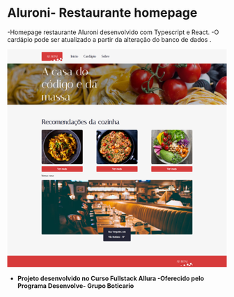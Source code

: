 # Aluroni- Restaurante homepage
-Homepage restaurante Aluroni desenvolvido com Typescript e React.
-O cardápio pode ser atualizado a partir da alteração do banco de dados .



![Homepage image](https://github.com/karolcossatis/Aluroni--React/blob/main/print_home_aluroni.png)




  * **Projeto desenvolvido no Curso Fullstack Allura -Oferecido pelo Programa Desenvolve- Grupo Boticario** 

